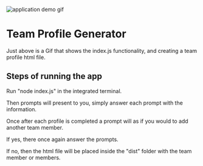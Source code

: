 ![application demo gif](./assets/demo.gif)

# Team Profile Generator 
Just above is a Gif that shows the index.js functionality, and creating a team profile html file.

## Steps of running the app
Run "node index.js" in the integrated terminal.

Then prompts will present to you, simply answer each prompt with the information.

Once after each profile is completed a prompt will as if you would to add another team member.

If yes, there once again answer the prompts.

If no, then the html file will be placed inside the "dist" folder with the team member or members.

